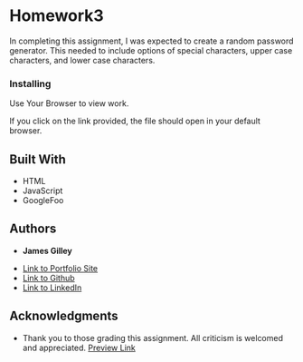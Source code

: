 # Homework3

 In completing this assignment, I was expected to create a random password generator. This needed to include options of special characters, upper case characters, and lower case characters.  

### Installing

Use Your Browser to view work.

If you click on the link provided, the file should open in your default browser.

## Built With

* HTML
* JavaScript
* GoogleFoo

## Authors

* **James Gilley**

- [Link to Portfolio Site](https://jamesgilley.github.io/Homework3/)
- [Link to Github](https://github.com/jamesgilley/Homework3)
- [Link to LinkedIn](https://www.linkedin.com/in/james-gilley-312466187/)




## Acknowledgments

* Thank you to those grading this assignment. All criticism is welcomed and appreciated. 
[Preview Link ](  https://jamesgilley.github.io/Homework3/)